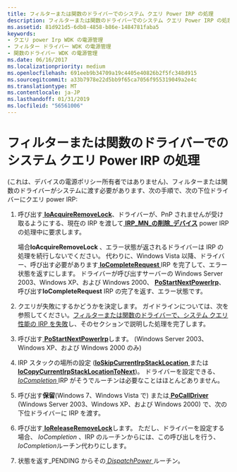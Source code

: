 ```yaml
---
title: フィルターまたは関数のドライバーでのシステム クエリ Power IRP の処理
description: フィルターまたは関数のドライバーでのシステム クエリ Power IRP の処理
ms.assetid: 81d921d5-6db8-4858-b86e-1484781faba5
keywords:
- クエリ power Irp WDK の電源管理
- フィルター ドライバー WDK の電源管理
- 関数のドライバー WDK の電源管理
ms.date: 06/16/2017
ms.localizationpriority: medium
ms.openlocfilehash: 691eeb9b34709a19c4405e40826b2f5fc348d915
ms.sourcegitcommit: a33b7978e22d5bb9f65ca7056f955319049a2e4c
ms.translationtype: MT
ms.contentlocale: ja-JP
ms.lasthandoff: 01/31/2019
ms.locfileid: "56561006"
---
```

# <a name="handling-a-system-query-power-irp-in-a-filter-or-function-driver"></a>フィルターまたは関数のドライバーでのシステム クエリ Power IRP の処理





(これは、デバイスの電源ポリシー所有者ではありません)、フィルターまたは関数のドライバーがシステムに渡す必要があります、次の手順で、次の下位ドライバーにクエリ power IRP:

1.  呼び出す[ **IoAcquireRemoveLock**](https://msdn.microsoft.com/library/windows/hardware/ff548204)、ドライバーが、PnP されませんが受け取るようにする、現在の IRP を渡して[ **IRP\_MN\_の削除\_デバイス**](https://msdn.microsoft.com/library/windows/hardware/ff551738) power IRP の処理中に要求します。

    場合**IoAcquireRemoveLock** 、エラー状態が返されるドライバーは IRP の処理を続行しないでください。 代わりに、Windows Vista 以降、ドライバー、呼び出す必要があります[ **IoCompleteRequest** ](https://msdn.microsoft.com/library/windows/hardware/ff548343) IRP を完了して、エラー状態を返すにします。 ドライバーが呼び出すサーバーの Windows Server 2003、Windows XP、および Windows 2000、 [ **PoStartNextPowerIrp**](https://msdn.microsoft.com/library/windows/hardware/ff559776)、呼び出す**IoCompleteRequest** IRP の完了を返す、エラー状態です。

2.  クエリが失敗にするかどうかを決定します。 ガイドラインについては、次を参照してください。[フィルターまたは関数のドライバーで、システム クエリ性能の IRP を失敗](failing-a-system-query-power-irp-in-a-filter-or-function-driver.md)し、そのセクションで説明した処理を完了します。

3.  呼び出す[ **PoStartNextPowerIrp**](https://msdn.microsoft.com/library/windows/hardware/ff559776)します。 (Windows Server 2003、Windows XP、および Windows 2000 のみ)

4.  IRP スタックの場所の設定 ([**IoSkipCurrentIrpStackLocation** ](https://msdn.microsoft.com/library/windows/hardware/ff550355)または[ **IoCopyCurrentIrpStackLocationToNext**](https://msdn.microsoft.com/library/windows/hardware/ff548387))。 ドライバーを設定できる、 [ *IoCompletion* ](https://msdn.microsoft.com/library/windows/hardware/ff548354) IRP がそうでルーチンは必要なことはほとんどありません。

5.  呼び出す**保留**(Windows 7、Windows Vista で) または[ **PoCallDriver** ](https://msdn.microsoft.com/library/windows/hardware/ff559654) (Windows Server 2003、Windows XP、および Windows 2000) で、次の下位ドライバーに IRP を渡す。

6.  呼び出す[ **IoReleaseRemoveLock**](https://msdn.microsoft.com/library/windows/hardware/ff549560)します。 ただし、ドライバーを設定する場合、 *IoCompletion* 、IRP のルーチンからには、この呼び出しを行う、 *IoCompletion*ルーチン代わりにします。

7.  状態を返す\_PENDING からその[ *DispatchPower* ](https://docs.microsoft.com/windows-hardware/drivers/ddi/content/wdm/nc-wdm-driver_dispatch)ルーチン。

 

 




